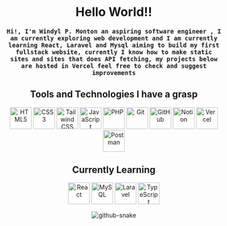 <h1 align="center">Hello World!!</h1>

<h4 align="center" style="font-family: monospace;">
Hi!, I'm Windyl P. Monton an aspiring software engineer , I am currently exploring web development and I am currently learning React, Laravel and Mysql aiming to build my first fullstack website, currently I know how to make static sites and sites that does API fetching, my projects below are hosted in Vercel feel free to check and suggest improvements
</h4>

<h2 align="center">Tools and Technologies I have a grasp</h2>

<div align="center">
  <img src="https://cdn.jsdelivr.net/gh/devicons/devicon/icons/html5/html5-original.svg" title="HTML5" width="50" height="50"/>  
  <img src="https://cdn.jsdelivr.net/gh/devicons/devicon/icons/css3/css3-original.svg" title="CSS3" width="50" height="50"/>  
  <img src="https://cdn.jsdelivr.net/gh/devicons/devicon/icons/tailwindcss/tailwindcss-original.svg" title="Tailwind CSS" width="50" height="50"/>  
  <img src="https://cdn.jsdelivr.net/gh/devicons/devicon/icons/javascript/javascript-original.svg" title="JavaScript" width="50" height="50"/>  
  <img src="https://cdn.jsdelivr.net/gh/devicons/devicon/icons/php/php-original.svg" title="PHP" width="50" height="50"/>
  <img src="https://cdn.jsdelivr.net/gh/devicons/devicon/icons/git/git-original.svg" title="Git" width="50" height="50"/>  
  <img src="https://cdn.jsdelivr.net/gh/devicons/devicon/icons/github/github-original.svg" title="GitHub" width="50" height="50"/>  
  <img src="https://cdn.jsdelivr.net/gh/devicons/devicon/icons/notion/notion-original.svg" title="Notion" width="50" height="50"/>
  <img src="https://cdn.jsdelivr.net/gh/devicons/devicon/icons/vercel/vercel-original.svg" title="Vercel" width="50" height="50"/>
  <img src="https://cdn.jsdelivr.net/gh/devicons/devicon/icons/postman/postman-original.svg" title="Postman" width="50" height="50"/>
</div>



<div align="center">  
 <h2 align="center">Currently Learning</h2>

<div align="center">  
  <img src="https://cdn.jsdelivr.net/gh/devicons/devicon/icons/react/react-original.svg" title="React" width="50" height="50"/>  
  <img src="https://cdn.jsdelivr.net/gh/devicons/devicon/icons/mysql/mysql-original.svg" title="MySQL" width="50" height="50"/>
  <img src="https://cdn.jsdelivr.net/gh/devicons/devicon/icons/laravel/laravel-original.svg" title="Laravel" width="50" height="50"/>
  <img src="https://cdn.jsdelivr.net/gh/devicons/devicon/icons/typescript/typescript-original.svg" title="TypeScript" width="50" height="50"/>
</div>


</div>

<p align="center">
  <picture>
    <source media="(prefers-color-scheme: dark)" srcset="https://raw.githubusercontent.com/MERNMagician/MERNMagician/output/github-snake-dark.svg" />
    <source media="(prefers-color-scheme: light)" srcset="https://raw.githubusercontent.com/MERNMagician/MERNMagician/output/github-snake.svg" />
    <img alt="github-snake" src="https://raw.githubusercontent.com/MERNMagician/MERNMagician/output/github-snake.svg" />
  </picture>
</p>
